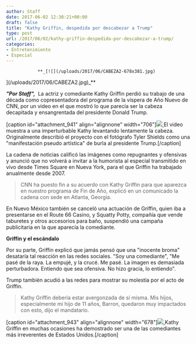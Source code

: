 ```yaml
---
author: Staff
date: 2017-06-02 12:30:21+00:00
draft: false
title: "Kathy Griffin, despedida por descabezar a Trump"
type: post
url: /2017/06/02/kathy-griffin-despedida-por-descabezar-a-trump/
categories:
- Entretenimiento
- Especial
---
```



				**_[![](/uploads/2017/06/CABEZA2-678x381.jpg)
](/uploads/2017/06/CABEZA2.jpg)_**

**_"Por Staff",_**  La actriz y comediante Kathy Griffin perdió su trabajo de una década como copresentadora del programa de la víspera de Año Nuevo de CNN, por un video en el que mostró lo que parecía ser la cabeza decapitada y ensangrentada del presidente Donald Trump.

[caption id="attachment_941" align="alignnone" width="706"][![](/uploads/2017/06/GriffinCabeza1.jpg)
](/uploads/2017/06/GriffinCabeza1.jpg) El video muestra a una imperturbable Kathy levantando lentamente la cabeza. Originalmente describió el proyecto con el fotógrafo Tyler Shields como una "manifestación pseudo artística" de burla al presidente Trump.[/caption]

La cadena de noticias calificó las imágenes como repugnantes y ofensivas y anunció que no volverá a invitar a la humorista al especial transmitido en vivo desde Times Square en Nueva York, para el que Griffin ha trabajado anualmente desde 2007.


<blockquote>CNN ha puesto fin a su acuerdo con Kathy Griffin para que aparezca en nuestro programa de Fin de Año, explicó en un comunicado la cadena con sede en Atlanta, Georgia.</blockquote>


En Nuevo México también se canceló una actuación de Griffin, quien iba a presentarse en el Route 66 Casino, y Squatty Potty, compañía que vende taburetes y otros accesorios para baño, suspendió una campaña publicitaria en la que aparecía la comediante.

**Griffin y el escándalo**

Por su parte, Griffin explicó que jamás pensó que una "inocente broma" desataría tal reacción en las redes sociales. "Soy una comediante", "Me pasé de la raya. La empujé, y la crucé. Me pasé. La imagen es demasiada perturbadora. Entiendo que sea ofensiva. No hizo gracia, lo entiendo".

Trump también acudió a las redes para mostrar su molestia por el acto de Griffin.


<blockquote>Kathy Griffin debería estar avergonzada de sí misma. Mis hijos, especialmente mi hijo de 11 años, Barron, quedaron muy impactados con esto, dijo el mandatario.</blockquote>


[caption id="attachment_943" align="alignnone" width="678"][![](/uploads/2017/06/GriffinCabeza3.jpg)
](/uploads/2017/06/GriffinCabeza3.jpg) Kathy Griffin en muchas ocasiones ha demostrado ser una de las comediantes más irreverentes de Estados Unidos.[/caption]		
